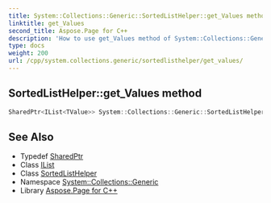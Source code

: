 ```yaml
---
title: System::Collections::Generic::SortedListHelper::get_Values method
linktitle: get_Values
second_title: Aspose.Page for C++
description: 'How to use get_Values method of System::Collections::Generic::SortedListHelper class in C++.'
type: docs
weight: 200
url: /cpp/system.collections.generic/sortedlisthelper/get_values/
---
```

## SortedListHelper::get_Values method




```cpp
SharedPtr<IList<TValue>> System::Collections::Generic::SortedListHelper<TKey, TValue>::get_Values() const
```

## See Also

* Typedef [SharedPtr](../../../system/sharedptr/)
* Class [IList](../../ilist/)
* Class [SortedListHelper](../)
* Namespace [System::Collections::Generic](../../)
* Library [Aspose.Page for C++](../../../)
